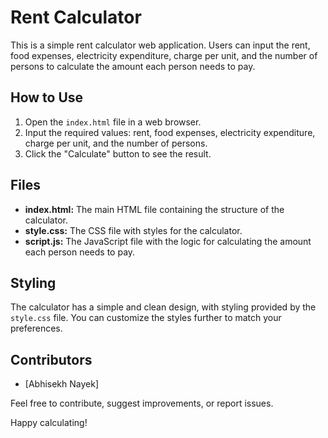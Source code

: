 # Rent Calculator

This is a simple rent calculator web application. Users can input the rent, food expenses, electricity expenditure, charge per unit, and the number of persons to calculate the amount each person needs to pay.

## How to Use

1. Open the `index.html` file in a web browser.
2. Input the required values: rent, food expenses, electricity expenditure, charge per unit, and the number of persons.
3. Click the "Calculate" button to see the result.

## Files

- **index.html:** The main HTML file containing the structure of the calculator.
- **style.css:** The CSS file with styles for the calculator.
- **script.js:** The JavaScript file with the logic for calculating the amount each person needs to pay.

## Styling

The calculator has a simple and clean design, with styling provided by the `style.css` file. You can customize the styles further to match your preferences.

## Contributors

- [Abhisekh Nayek]

Feel free to contribute, suggest improvements, or report issues.

Happy calculating!

